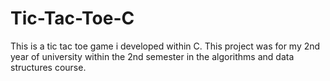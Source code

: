 # Tic-Tac-Toe-C
This is a tic tac toe game i developed within C. This project was for my 2nd year of university within the 2nd semester in the algorithms and data structures course.
